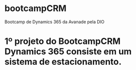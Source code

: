 # bootcampCRM
Bootcamp de Dynamics 365 da Avanade pela DIO

# 1º projeto do BootcampCRM Dynamics 365 consiste em um sistema de estacionamento.
